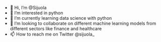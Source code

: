 - 👋 Hi, I’m @Sijuola
- 👀 I’m interested in python 
- 🌱 I’m currently learning data science with python 
- 💞️ I’m looking to collaborate on different machine learning models from different sectors like finance and healthcare 
- 📫 How to reach me on Twitter @sijuola_

<!---
Sijuola/Sijuola is a ✨ special ✨ repository because its `README.md` (this file) appears on your GitHub profile.
You can click the Preview link to take a look at your changes.
--->
